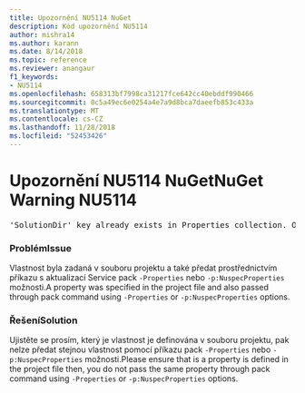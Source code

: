 ```yaml
---
title: Upozornění NU5114 NuGet
description: Kód upozornění NU5114
author: mishra14
ms.author: karann
ms.date: 8/14/2018
ms.topic: reference
ms.reviewer: anangaur
f1_keywords:
- NU5114
ms.openlocfilehash: 658313bf7998ca31217fce642cc40ebddf990466
ms.sourcegitcommit: 0c5a49ec6e0254a4e7a9d8bca7daeefb853c433a
ms.translationtype: MT
ms.contentlocale: cs-CZ
ms.lasthandoff: 11/28/2018
ms.locfileid: "52453426"
---
```

# <a name="nuget-warning-nu5114"></a><span data-ttu-id="debda-103">Upozornění NU5114 NuGet</span><span class="sxs-lookup"><span data-stu-id="debda-103">NuGet Warning NU5114</span></span>
<pre>'SolutionDir' key already exists in Properties collection. Overriding value.</pre>

### <a name="issue"></a><span data-ttu-id="debda-104">Problém</span><span class="sxs-lookup"><span data-stu-id="debda-104">Issue</span></span>

<span data-ttu-id="debda-105">Vlastnost byla zadaná v souboru projektu a také předat prostřednictvím příkazu s aktualizací Service pack `-Properties` nebo `-p:NuspecProperties` možnosti.</span><span class="sxs-lookup"><span data-stu-id="debda-105">A property was specified in the project file and also passed through pack command using `-Properties` or `-p:NuspecProperties` options.</span></span> 


### <a name="solution"></a><span data-ttu-id="debda-106">Řešení</span><span class="sxs-lookup"><span data-stu-id="debda-106">Solution</span></span>

<span data-ttu-id="debda-107">Ujistěte se prosím, který je vlastnost je definována v souboru projektu, pak nelze předat stejnou vlastnost pomocí příkazu pack `-Properties` nebo `-p:NuspecProperties` možnosti.</span><span class="sxs-lookup"><span data-stu-id="debda-107">Please ensure that is a property is defined in the project file then, you do not pass the same property through pack command using `-Properties` or `-p:NuspecProperties` options.</span></span> 

